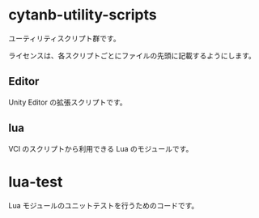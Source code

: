 # cytanb-utility-scripts

ユーティリティスクリプト群です。

ライセンスは、各スクリプトごとにファイルの先頭に記載するようにします。

## Editor

Unity Editor の拡張スクリプトです。

## lua

VCI のスクリプトから利用できる Lua のモジュールです。

# lua-test

Lua モジュールのユニットテストを行うためのコードです。
